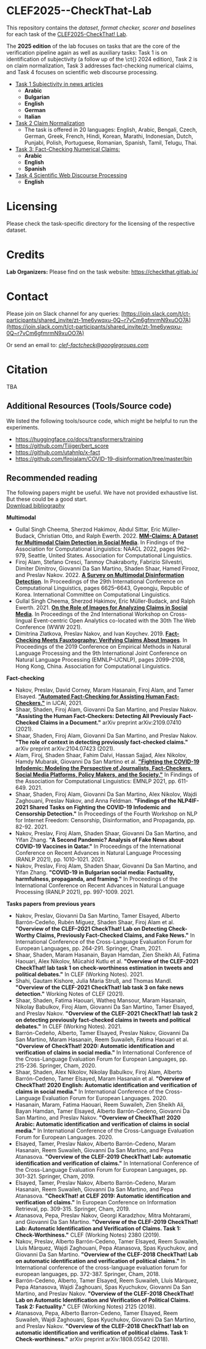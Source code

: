 # CLEF2025--CheckThat-Lab
This repository contains the _dataset_, _format checker, scorer and baselines_ for each task of the [CLEF2025-CheckThat! Lab](https://checkthat.gitlab.io/).

The **2025 edition** of the lab focuses on tasks that are the core of the verification pipeline again as well as auxiliary tasks:
Task 1 is on identification of subjectivity (a follow up of the \ct{} 2024 edition),
Task 2 is on claim normalization,
Task 3 addresses fact-checking numerical claims, and
Task 4 focuses on scientific web discourse processing.
  - [Task 1 Subjectivity in news articles](task1)
      - **Arabic**
      - **Bulgarian**
      - **English**
      - **German**
      - **Italian**
  - [Task 2 Claim Normalization](task2)
    - The task is offered in 20 languages: English, Arabic, Bengali, Czech, German, Greek, French, Hindi, Korean, Marathi, Indonesian, Dutch, Punjabi, Polish, Portuguese, Romanian, Spanish, Tamil, Telugu, Thai.
  - [Task 3: Fact-Checking Numerical Claims:](task3)
    - **Arabic**
    - **English**
    - **Spanish**
  - [Task 4 Scientific Web Discourse Processing](task4)
      - **English**

# Licensing

Please check the task-specific directory for the licensing of the respective dataset.

# Credits

**Lab Organizers:** Please find on the task website: https://checkthat.gitlab.io/

# Contact
Please join on Slack channel for any queries: [https://join.slack.com/t/ct-participants/shared_invite/zt-1me6ywqxu-0Q~r7vCm6gfmrmN9xuOO7A](https://join.slack.com/t/ct-participants/shared_invite/zt-1me6ywqxu-0Q~r7vCm6gfmrmN9xuOO7A)


Or send an email to: *clef-factcheck@googlegroups.com*


# Citation
TBA



## Additional Resources (Tools/Source code)
We listed the following tools/source code, which might be helpful to run the experiments.
* https://huggingface.co/docs/transformers/training
* https://github.com/Tiiiger/bert_score
* https://github.com/utahnlp/x-fact
* https://github.com/firojalam/COVID-19-disinformation/tree/master/bin


## Recommended reading
The following papers might be useful. We have not provided exhaustive list. But these could be a good start.<br>
[Download bibliography](bibtex/bibliography.bib)

**Multimodal**
* Gullal Singh Cheema, Sherzod Hakimov, Abdul Sittar, Eric Müller-Budack, Christian Otto, and Ralph Ewerth. 2022. **[MM-Claims: A Dataset for Multimodal Claim Detection in Social Media](https://aclanthology.org/2022.findings-naacl.72/)**. In Findings of the Association for Computational Linguistics: NAACL 2022, pages 962–979, Seattle, United States. Association for Computational Linguistics.
* Firoj Alam, Stefano Cresci, Tanmoy Chakraborty, Fabrizio Silvestri, Dimiter Dimitrov, Giovanni Da San Martino, Shaden Shaar, Hamed Firooz, and Preslav Nakov. 2022. **[A Survey on Multimodal Disinformation Detection](https://aclanthology.org/2022.coling-1.576/)**. In Proceedings of the 29th International Conference on Computational Linguistics, pages 6625–6643, Gyeongju, Republic of Korea. International Committee on Computational Linguistics.
* Gullal Singh Cheema, Sherzod Hakimov, Eric Müller-Budack, and Ralph Ewerth. 2021. **[On the Role of Images for Analyzing Claims in Social Media](https://ceur-ws.org/Vol-2829/paper3.pdf)**. In Proceedings of the 2nd International Workshop on Cross-lingual Event-centric Open Analytics co-located with the 30th The Web Conference (WWW 2021).
* Dimitrina Zlatkova, Preslav Nakov, and Ivan Koychev. 2019. **[Fact-Checking Meets Fauxtography: Verifying Claims About Images](https://aclanthology.org/D19-1216/)**. In Proceedings of the 2019 Conference on Empirical Methods in Natural Language Processing and the 9th International Joint Conference on Natural Language Processing (EMNLP-IJCNLP), pages 2099–2108, Hong Kong, China. Association for Computational Linguistics.

**Fact-checking**
* Nakov, Preslav, David Corney, Maram Hasanain, Firoj Alam, and Tamer Elsayed. **["Automated Fact-Checking for Assisting Human Fact-Checkers."](https://www.ijcai.org/proceedings/2021/0619.pdf)** in IJCAI, 2021.
* Shaar, Shaden, Firoj Alam, Giovanni Da San Martino, and Preslav Nakov. **"Assisting the Human Fact-Checkers: Detecting All Previously Fact-Checked Claims in a Document."** arXiv preprint arXiv:2109.07410 (2021).
* Shaar, Shaden, Firoj Alam, Giovanni Da San Martino, and Preslav Nakov. **"The role of context in detecting previously fact-checked claims."** arXiv preprint arXiv:2104.07423 (2021).
* Alam, Firoj, Shaden Shaar, Fahim Dalvi, Hassan Sajjad, Alex Nikolov, Hamdy Mubarak, Giovanni Da San Martino et al. **["Fighting the COVID-19 Infodemic: Modeling the Perspective of Journalists, Fact-Checkers, Social Media Platforms, Policy Makers, and the Society."](https://aclanthology.org/2021.findings-emnlp.56.pdf)** In Findings of the Association for Computational Linguistics: EMNLP 2021, pp. 611-649. 2021.
* Shaar, Shaden, Firoj Alam, Giovanni Da San Martino, Alex Nikolov, Wajdi Zaghouani, Preslav Nakov, and Anna Feldman. **"Findings of the NLP4IF-2021 Shared Tasks on Fighting the COVID-19 Infodemic and Censorship Detection."** In Proceedings of the Fourth Workshop on NLP for Internet Freedom: Censorship, Disinformation, and Propaganda, pp. 82-92. 2021.
* Nakov, Preslav, Firoj Alam, Shaden Shaar, Giovanni Da San Martino, and Yifan Zhang. **"A Second Pandemic? Analysis of Fake News about COVID-19 Vaccines in Qatar."** In Proceedings of the International Conference on Recent Advances in Natural Language Processing (RANLP 2021), pp. 1010-1021. 2021.
* Nakov, Preslav, Firoj Alam, Shaden Shaar, Giovanni Da San Martino, and Yifan Zhang. **"COVID-19 in Bulgarian social media: Factuality, harmfulness, propaganda, and framing."** In Proceedings of the International Conference on Recent Advances in Natural Language Processing (RANLP 2021), pp. 997-1009. 2021.

**Tasks papers from previous years**
* Nakov, Preslav, Giovanni Da San Martino, Tamer Elsayed, Alberto Barrón-Cedeño, Rubén Míguez, Shaden Shaar, Firoj Alam et al. **"Overview of the CLEF–2021 CheckThat! Lab on Detecting Check-Worthy Claims, Previously Fact-Checked Claims, and Fake News."** In International Conference of the Cross-Language Evaluation Forum for European Languages, pp. 264-291. Springer, Cham, 2021.
* Shaar, Shaden, Maram Hasanain, Bayan Hamdan, Zien Sheikh Ali, Fatima Haouari, Alex Nikolov, Mücahid Kutlu et al. **"Overview of the CLEF-2021 CheckThat! lab task 1 on check-worthiness estimation in tweets and political debates."** In CLEF (Working Notes). 2021.
* Shahi, Gautam Kishore, Julia Maria Struß, and Thomas Mandl. **"Overview of the CLEF-2021 CheckThat! lab task 3 on fake news detection."** Working Notes of CLEF (2021).
* Shaar, Shaden, Fatima Haouari, Watheq Mansour, Maram Hasanain, Nikolay Babulkov, Firoj Alam, Giovanni Da San Martino, Tamer Elsayed, and Preslav Nakov. **"Overview of the CLEF-2021 CheckThat! lab task 2 on detecting previously fact-checked claims in tweets and political debates."** In CLEF (Working Notes). 2021.
* Barrón-Cedeño, Alberto, Tamer Elsayed, Preslav Nakov, Giovanni Da San Martino, Maram Hasanain, Reem Suwaileh, Fatima Haouari et al. **"Overview of CheckThat! 2020: Automatic identification and verification of claims in social media."** In International Conference of the Cross-Language Evaluation Forum for European Languages, pp. 215-236. Springer, Cham, 2020.
* Shaar, Shaden, Alex Nikolov, Nikolay Babulkov, Firoj Alam, Alberto Barrón-Cedeno, Tamer Elsayed, Maram Hasanain et al. **"Overview of CheckThat! 2020 English: Automatic identification and verification of claims in social media."** In International Conference of the Cross-Language Evaluation Forum for European Languages. 2020.
* Hasanain, Maram, Fatima Haouari, Reem Suwaileh, Zien Sheikh Ali, Bayan Hamdan, Tamer Elsayed, Alberto Barrón-Cedeno, Giovanni Da San Martino, and Preslav Nakov. **"Overview of CheckThat! 2020 Arabic: Automatic identification and verification of claims in social media."** In International Conference of the Cross-Language Evaluation Forum for European Languages. 2020.
* Elsayed, Tamer, Preslav Nakov, Alberto Barrón-Cedeno, Maram Hasanain, Reem Suwaileh, Giovanni Da San Martino, and Pepa Atanasova. **"Overview of the CLEF-2019 CheckThat! Lab: automatic identification and verification of claims."** In International Conference of the Cross-Language Evaluation Forum for European Languages, pp. 301-321. Springer, Cham, 2019.
* Elsayed, Tamer, Preslav Nakov, Alberto Barrón-Cedeno, Maram Hasanain, Reem Suwaileh, Giovanni Da San Martino, and Pepa Atanasova. **"CheckThat! at CLEF 2019: Automatic identification and verification of claims."** In European Conference on Information Retrieval, pp. 309-315. Springer, Cham, 2019.
* Atanasova, Pepa, Preslav Nakov, Georgi Karadzhov, Mitra Mohtarami, and Giovanni Da San Martino. **"Overview of the CLEF-2019 CheckThat! Lab: Automatic Identification and Verification of Claims. Task 1: Check-Worthiness."** CLEF (Working Notes) 2380 (2019).
* Nakov, Preslav, Alberto Barrón-Cedeno, Tamer Elsayed, Reem Suwaileh, Lluís Màrquez, Wajdi Zaghouani, Pepa Atanasova, Spas Kyuchukov, and Giovanni Da San Martino. **"Overview of the CLEF-2018 CheckThat! Lab on automatic identification and verification of political claims."** In International conference of the cross-language evaluation forum for european languages, pp. 372-387. Springer, Cham, 2018.
* Barrón-Cedeno, Alberto, Tamer Elsayed, Reem Suwaileh, Lluís Màrquez, Pepa Atanasova, Wajdi Zaghouani, Spas Kyuchukov, Giovanni Da San Martino, and Preslav Nakov. **"Overview of the CLEF-2018 CheckThat! Lab on Automatic Identification and Verification of Political Claims. Task 2: Factuality."**   CLEF (Working Notes) 2125 (2018).
* Atanasova, Pepa, Alberto Barron-Cedeno, Tamer Elsayed, Reem Suwaileh, Wajdi Zaghouani, Spas Kyuchukov, Giovanni Da San Martino, and Preslav Nakov. **"Overview of the CLEF-2018 CheckThat! lab on automatic identification and verification of political claims. Task 1: Check-worthiness."** arXiv preprint arXiv:1808.05542 (2018).
